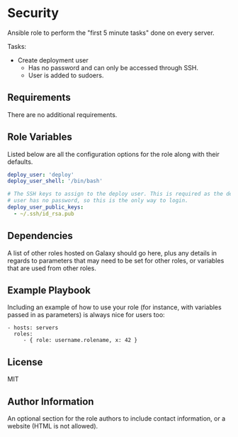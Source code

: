Security
=========

Ansible role to perform the "first 5 minute tasks" done on every server.

Tasks:

- Create deployment user
  - Has no password and can only be accessed through SSH.
  - User is added to sudoers.

Requirements
------------

There are no additional requirements.

Role Variables
--------------

Listed below are all the configuration options for the role along with their defaults.

```YAML
deploy_user: 'deploy'
deploy_user_shell: '/bin/bash'

# The SSH keys to assign to the deploy user. This is required as the deployment
# user has no password, so this is the only way to login.
deploy_user_public_keys:
  - ~/.ssh/id_rsa.pub
```

Dependencies
------------

A list of other roles hosted on Galaxy should go here, plus any details in regards to parameters that may need to be set for other roles, or variables that are used from other roles.

Example Playbook
----------------

Including an example of how to use your role (for instance, with variables passed in as parameters) is always nice for users too:

    - hosts: servers
      roles:
         - { role: username.rolename, x: 42 }

License
-------

MIT

Author Information
------------------

An optional section for the role authors to include contact information, or a website (HTML is not allowed).
